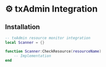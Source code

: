 # ⚙️ txAdmin Integration

## Installation

```lua
-- txAdmin resource monitor integration
local Scanner = {}

function Scanner:CheckResource(resourceName)
    -- Implementation
end
